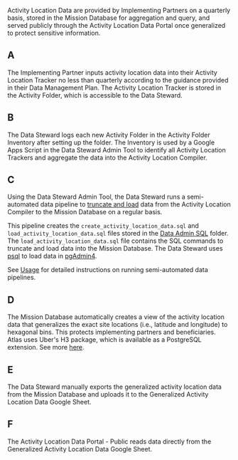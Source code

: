 Activity Location Data are provided by Implementing Partners on a quarterly basis, stored in the Mission Database for aggregation and query, and served publicly through the Activity Location Data Portal once generalized to protect sensitive information.

## A
The Implementing Partner inputs activity location data into their Activity Location Tracker no less than quarterly according to the guidance provided in their Data Management Plan. The Activity Location Tracker is stored in the Activity Folder, which is accessible to the Data Steward.

## B
The Data Steward logs each new Activity Folder in the Activity Folder Inventory after setting up the folder. The Inventory is used by a Google Apps Script in the Data Steward Admin Tool to identify all Activity Location Trackers and aggregate the data into the Activity Location Compiler. 

## C
Using the Data Steward Admin Tool, the Data Steward runs a semi-automated data pipeline to [truncate and load](../../../knowledge/base/truncate-load.md) data from the Activity Location Compiler to the Mission Database on a regular basis.

This pipeline creates the `create_activity_location_data.sql` and `load_activity_location_data.sql` files stored in the [Data Admin SQL](https://drive.google.com/drive/folders/1wq14SGZLO6lrxefJ3ryR4TpJ5pErCpol?lfhs=2) folder. The `load_activity_location_data.sql` file contains the SQL commands to truncate and load data into the Mission Database. The Data Steward uses [psql](../../../knowledge/base/psql.md) to load data in [pgAdmin4](../../../knowledge/base/pgAdmin.md).

See [Usage](../../../usage/index.md) for detailed instructions on running semi-automated data pipelines.

## D
The Mission Database automatically creates a view of the activity location data that generalizes the exact site locations (i.e., latitude and longitude) to hexagonal bins. This protects implementing partners and beneficiaries. Atlas uses Uber's H3 package, which is available as a PostgreSQL extension. See more [here](../../../knowledge/base/h3.md).

## E
The Data Steward manually exports the generalized activity location data from the Mission Database and uploads it to the Generalized Activity Location Data Google Sheet. 

## F
The Activity Location Data Portal - Public reads data directly from the Generalized Activity Location Data Google Sheet.
